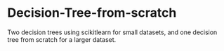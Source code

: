 # Decision-Tree-from-scratch
Two decision trees using scikitlearn for small datasets, and one decision tree from scratch for a larger dataset.
